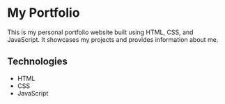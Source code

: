 # My Portfolio

This is my personal portfolio website built using HTML, CSS, and JavaScript. It showcases my projects and provides information about me.

## Technologies

- HTML
- CSS
- JavaScript
